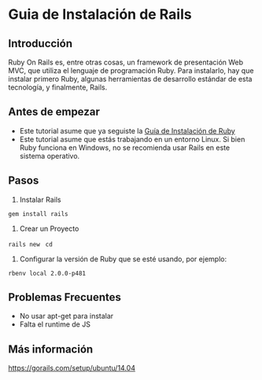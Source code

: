 Guia de Instalación de Rails
============================

Introducción
------------

Ruby On Rails es, entre otras cosas, un framework de presentación Web MVC, que utiliza el lenguaje de programación Ruby. Para instalarlo, hay que instalar primero Ruby, algunas herramientas de desarrollo estándar de esta tecnología, y finalmente, Rails.

Antes de empezar
----------------

-   Este tutorial asume que ya seguiste la [Guía de Instalación de Ruby](guia-de-instalacion-de-ruby.html)
-   Este tutorial asume que estás trabajando en un entorno Linux. Si bien Ruby funciona en Windows, no se recomienda usar Rails en este sistema operativo.

Pasos
-----

1.  Instalar Rails

`gem install rails`

1.  Crear un Proyecto

`rails new `<NombreDelProyecto>
`cd `<NombreDelProyecto>

1.  Configurar la versión de Ruby que se esté usando, por ejemplo:

`rbenv local 2.0.0-p481`

Problemas Frecuentes
--------------------

-   No usar apt-get para instalar
-   Falta el runtime de JS

Más información
---------------

<https://gorails.com/setup/ubuntu/14.04>

